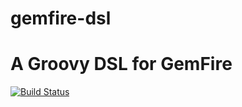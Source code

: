 gemfire-dsl
===========

# A Groovy DSL for GemFire

[![Build Status](https://travis-ci.org/smaldini/gemfire-dsl.png?branch=master)](https://travis-ci.org/smaldini/gemfire-dsl)
